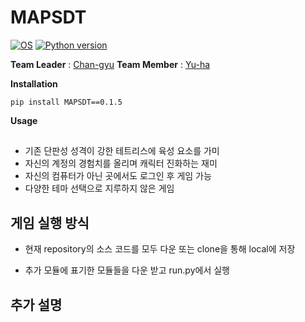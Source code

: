 # MAPSDT


[![OS](https://img.shields.io/badge/OS-windows-red)](https://windows.com)
[![Python version](https://img.shields.io/badge/python-3.7.0-brightgreen.svg)](https://www.python.org) 
 
**Team Leader** : [Chan-gyu](https://github.com/wjk1011)  **Team Member** : [Yu-ha](https://github.com/jiyuha)


**Installation**
```
pip install MAPSDT==0.1.5
```


**Usage**

## 
- 기존 단판성 성격이 강한 테트리스에 육성 요소를 가미
- 자신의 계정의 경험치를 올리며 캐릭터 진화하는 재미
- 자신의 컴퓨터가 아닌 곳에서도 로그인 후 게임 가능
- 다양한 테마 선택으로 지루하지 않은 게임

## 게임 실행 방식

  - 현재 repository의 소스 코드를 모두 다운 또는 clone을 통해 local에 저장

  - 추가 모듈에 표기한 모듈들을 다운 받고 run.py에서 실행


## 추가 설명
